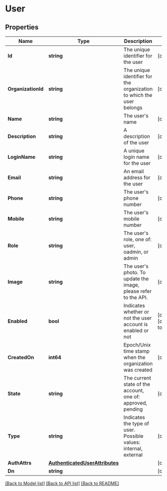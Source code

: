 # User

## Properties

Name | Type | Description | Notes
------------ | ------------- | ------------- | -------------
**Id** | **string** | The unique identifier for the user | [optional] 
**OrganizationId** | **string** | The unique identifier for the organization to which the user belongs | [optional] 
**Name** | **string** | The user&#39;s name | [optional] 
**Description** | **string** | A description of the user | [optional] 
**LoginName** | **string** | A unique login name for the user | [optional] 
**Email** | **string** | An email address for the user | [optional] 
**Phone** | **string** | The user&#39;s phone number | [optional] 
**Mobile** | **string** | The user&#39;s mobile number | [optional] 
**Role** | **string** | The user&#39;s role, one of: user, oadmin, or admin | [optional] 
**Image** | **string** | The user&#39;s photo. To update the image, please refer to the API. | [optional] 
**Enabled** | **bool** | Indicates whether or not the user account is enabled or not | [optional] [default to false]
**CreatedOn** | **int64** | Epoch/Unix time stamp when the organization was created | [optional] 
**State** | **string** | The current state of the account, one of: approved, pending | [optional] 
**Type** | **string** | Indicates the type of user. Possible values: internal, external | [optional] 
**AuthAttrs** | [**AuthenticatedUserAttributes**](AuthenticatedUserAttributes.md) |  | [optional] 
**Dn** | **string** |  | [optional] 

[[Back to Model list]](../README.md#documentation-for-models) [[Back to API list]](../README.md#documentation-for-api-endpoints) [[Back to README]](../README.md)


